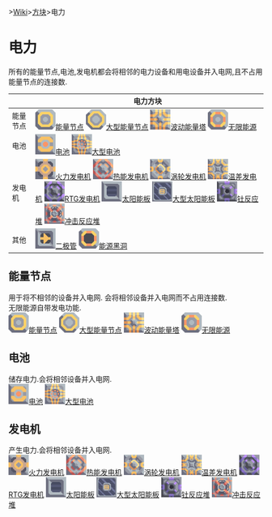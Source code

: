 \>[Wiki](/zhcn.md)>[方块](/zhcn/blocks.md)>电力
# 电力
所有的能量节点,电池,发电机都会将相邻的电力设备和用电设备并入电网,且不占用能量节点的连接数.

||电力方块|
|----|----|  
|能量节点|[![](/images/block-power-node-large.png)能量节点](/zhcn/blocks/power/power-node.md) [![](/images/block-power-node-large-large.png)大型能量节点](/zhcn/blocks/power/power-node.md) [![](/images/block-surge-tower-large.png)波动能量塔](/zhcn/blocks/power/power-node.md) [![](/images/block-power-source-large.png)无限能源](/zhcn/blocks/power/power-source.md)|
|电池|[![](/images/block-battery-large.png)电池](/zhcn/blocks/power/battery.md) [![](/images/block-battery-large-large.png)大型电池](/zhcn/blocks/power/battery-large.md)|  
|发电机|[![](/images/block-combustion-generator-large.png)火力发电机](/zhcn/blocks/power/combustion-generator.md) [![](/images/block-thermal-generator-large.png)热能发电机](/zhcn/blocks/power/thermal-generator.md) [![](/images/block-steam-generator-large.png)涡轮发电机](/zhcn/blocks/power/steam-generator.md) [![](/images/block-differential-generator-large.png)温差发电机](/zhcn/blocks/power/differential-generator-large.md) [![](/images/block-rtg-generator-large.png)RTG发电机](/zhcn/blocks/power/rtg-generator.md) [![](/images/block-solar-panel-large.png)太阳能板](/zhcn/blocks/power/solar-panel.md) [![](/images/block-solar-panel-large-large.png)大型太阳能板](/zhcn/blocks/power/solar-panel-large.md) [![](/images/block-thorium-reactor-large.png)钍反应堆](/zhcn/blocks/power/thorium-reactor.md) [![](/images/block-impact-reactor-large.png)冲击反应堆](/zhcn/blocks/power/impact-reactor.md)|
|其他|[![](/images/block-diode-large.png)二极管](/zhcn/blocks/power/diode.md) [![](/images/block-power-void-large.png)能源黑洞](/zhcn/blocks/power/power-void.md)


## 能量节点  
用于将不相邻的设备并入电网. 会将相邻设备并入电网而不占用连接数.  
无限能源自带发电功能.  
[![](/images/block-power-node-large.png)能量节点](/zhcn/blocks/power/power-node.md) [![](/images/block-power-node-large-large.png)大型能量节点](/zhcn/blocks/power/power-node-large.md) [![](/images/block-surge-tower-large.png)波动能量塔](/zhcn/blocks/power/surge-tower.md) [![](/images/block-power-source-large.png)无限能源](/zhcn/blocks/power/power-source.md)

## 电池  
储存电力.会将相邻设备并入电网.  
[![](/images/block-battery-large.png)电池](/zhcn/blocks/power/battery.md) [![](/images/block-battery-large-large.png)大型电池](/zhcn/blocks/power/battery-large.md)

## 发电机  
产生电力.会将相邻设备并入电网.  
[![](/images/block-combustion-generator-large.png)火力发电机](/zhcn/blocks/power/combustion-generator.md) [![](/images/block-thermal-generator-large.png)热能发电机](/zhcn/blocks/power/thermal-generator.md) [![](/images/block-steam-generator-large.png)涡轮发电机](/zhcn/blocks/power/steam-generator.md) [![](/images/block-differential-generator-large.png)温差发电机](/zhcn/blocks/power/differential-generator-large.md) [![](/images/block-rtg-generator-large.png)RTG发电机](/zhcn/blocks/power/rtg-generator.md) [![](/images/block-solar-panel-large.png)太阳能板](/zhcn/blocks/power/solar-panel.md) [![](/images/block-solar-panel-large-large.png)大型太阳能板](/zhcn/blocks/power/solar-panel-large.md) [![](/images/block-thorium-reactor-large.png)钍反应堆](/zhcn/blocks/power/thorium-reactor.md) [![](/images/block-impact-reactor-large.png)冲击反应堆](/zhcn/blocks/power/impact-reactor.md)
